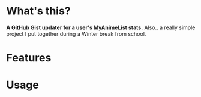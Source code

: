 # What's this?
**A GitHub Gist updater for a user's MyAnimeList stats.** Also.. a really simple project I put together during a Winter break from school.

# Features

# Usage
